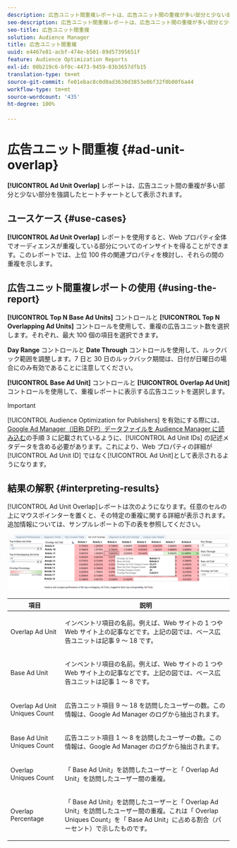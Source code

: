 ```yaml
---
description: 広告ユニット間重複レポートは、広告ユニット間の重複が多い部分と少ない部分を強調したヒートチャートとして表示されます。
seo-description: 広告ユニット間重複レポートは、広告ユニット間の重複が多い部分と少ない部分を強調したヒートチャートとして表示されます。
seo-title: 広告ユニット間重複
solution: Audience Manager
title: 広告ユニット間重複
uuid: e4467e81-acbf-474e-b501-89d57395651f
feature: Audience Optimization Reports
exl-id: 08b219c6-bf0c-4473-9459-83b3657dfb15
translation-type: tm+mt
source-git-commit: fe01ebac8c0d0ad3630d3853e0bf32f0b00f6a44
workflow-type: tm+mt
source-wordcount: '435'
ht-degree: 100%

---
```


# 広告ユニット間重複 {#ad-unit-overlap}

**[!UICONTROL Ad Unit Overlap]** レポートは、広告ユニット間の重複が多い部分と少ない部分を強調したヒートチャートとして表示されます。

## ユースケース {#use-cases}

**[!UICONTROL Ad Unit Overlap]** レポートを使用すると、Web プロパティ全体でオーディエンスが重複している部分についてのインサイトを得ることができます。このレポートでは、上位 100 件の関連プロパティを検討し、それらの間の重複を示します。

## 広告ユニット間重複レポートの使用  {#using-the-report}

**[!UICONTROL Top N Base Ad Units]** コントロールと **[!UICONTROL Top N Overlapping Ad Units]** コントロールを使用して、重複の広告ユニット数を選択します。それぞれ、最大 100 個の項目を選択できます。

**Day Range** コントロールと **Date Through** コントロールを使用して、ルックバック範囲を調整します。7 日と 30 日のルックバック期間は、日付が日曜日の場合にのみ有効であることに注意してください。

**[!UICONTROL Base Ad Unit]** コントロールと **[!UICONTROL Overlap Ad Unit]** コントロールを使用して、重複レポートに表示する広告ユニットを選択します。

>[!IMPORTANT]
>
>[!UICONTROL Audience Optimization for Publishers] を有効にする際には、[Google Ad Manager（旧称 DFP）データファイルを Audience Manager に読み込む](../../../reporting/audience-optimization-reports/aor-publishers/import-dfp.md)の手順 3 に記載されているように、[!UICONTROL Ad Unit IDs] の記述メタデータを含める必要があります。これにより、Web プロパティの詳細が[!UICONTROL Ad Unit ID] ではなく[!UICONTROL Ad Unit]として表示されるようになります。

## 結果の解釈 {#interpreting-results}

[!UICONTROL Ad Unit Overlap]レポートは次のようになります。任意のセルの上にマウスポインターを置くと、その特定の重複に関する詳細が表示されます。追加情報については、サンプルレポートの下の表を参照してください。

![](assets/publisher_ad_unit_overlap.png)

<table id="table_22340F45B1B94D3796174CB30A60E212"> 
 <thead> 
  <tr> 
   <th colname="col1" class="entry"> 項目 </th> 
   <th colname="col2" class="entry"> 説明 </th> 
  </tr>
 </thead>
 <tbody> 
  <tr> 
   <td colname="col1"> <p><span class="wintitle"> Overlap Ad Unit</span> </p> </td> 
   <td colname="col2"> <p>インベントリ項目の名前。例えば、Web サイトの 1 つや Web サイト上の記事などです。上記の図では、ベース広告ユニットは記事 9 ～ 18 です。 </p> </td> 
  </tr> 
  <tr> 
   <td colname="col1"> <p><span class="wintitle"> Base Ad Unit</span> </p> </td> 
   <td colname="col2"> <p>インベントリ項目の名前。例えば、Web サイトの 1 つや Web サイト上の記事などです。上記の図では、ベース広告ユニットは記事 1 ～ 8 です。 </p> </td> 
  </tr> 
  <tr> 
   <td colname="col1"> <p><span class="wintitle"> Overlap Ad Unit Uniques Count</span> </p> </td> 
   <td colname="col2"> <p>広告ユニット項目 9 ～ 18 を訪問したユーザーの数。この情報は、Google Ad Manager のログから抽出されます。 </p> </td> 
  </tr> 
  <tr> 
   <td colname="col1"> <p><span class="wintitle"> Base Ad Unit Uniques Count</span> </p> </td> 
   <td colname="col2"> <p>広告ユニット項目 1 ～ 8 を訪問したユーザーの数。この情報は、Google Ad Manager のログから抽出されます。 </p> </td> 
  </tr> 
  <tr> 
   <td colname="col1"> <p><span class="wintitle"> Overlap Uniques Count</span> </p> </td> 
   <td colname="col2"> <p>「<span class="wintitle"> Base Ad Unit</span>」を訪問したユーザーと「<span class="wintitle"> Overlap Ad Unit</span>」を訪問したユーザー間の重複。 </p> </td> 
  </tr> 
  <tr> 
   <td colname="col1"> <p><span class="wintitle"> Overlap Percentage</span> </p> </td> 
   <td colname="col2"> <p>「<span class="wintitle"> Base Ad Unit</span>」を訪問したユーザーと「<span class="wintitle"> Overlap Ad Unit</span>」を訪問したユーザー間の重複。これは「<span class="wintitle"> Overlap Uniques Count</span>」を「<span class="wintitle"> Base Ad Unit</span>」に占める割合（パーセント）で示したものです。 </p> </td> 
  </tr> 
 </tbody> 
</table>
